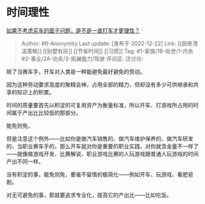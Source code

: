 # 时间理性
[如果不考虑买车的面子问题，是不是一直打车才更理性？](https://www.zhihu.com/question/573754491/answer/2811633756)
> Author: #0-Anonymity
> Last update: [发布于 2022-12-22]
> Link: [[厨房清洁策略]] [[别墅有灰]] [[节省时间]] [[习惯]]
> Tag: #1-家族/1B-处世/1-内务 #2-事业/2A-功夫/3-拓展能力/驾驶
> 评论区:
> 泛讨论:

除了当赛车手，开车对人类是一种能避免最好避免的劳动。

因为这种劳动要求高度的聚精会神，占用全部的精力，但却没有多少可供继承和共享的知识上的积累。

时间的质量要首先以积淀的可复用资产为衡量标准，所以开车、打游戏所占用的时间属于产出比比较低的那部分。

能免则免。

但是注意这个例外——比如你是做汽车销售的、做汽车维护保养的、做汽车研发的、当职业赛车手的，那么开车就对你是重要的职业实践，对你就含金量不一样了——就像做游戏开发、比赛解说、职业游戏比赛的人玩游戏跟普通人玩游戏的时间产出不同一样。

没有积淀的事，能免则免，要毫不留情的极简化——例如开车、玩游戏、看肥皂剧。

对无可避免的事，那就要追求专业化，提高它的产出比——比如吃饭。

